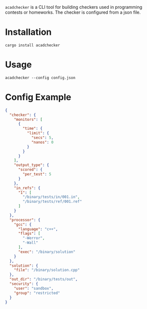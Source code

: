 `acadchecker` is a CLI tool for building checkers used in programming contests or homeworks.
 The checker is configured from a json file.
 
 # Installation
 
 ```shell
 cargo install acadchecker
 ```
 
 # Usage
 
 ```shell
 acadchecker --config config.json
 ```
 
 # __Config Example__
 ```json
 {
   "checker": {
     "monitors": [
       {
         "time": {
           "limit": {
             "secs": 5,
             "nanos": 0
           }
         }
       }
     ],
     "output_type": {
       "scored": {
         "per_test": 5
       }
     },
     "in_refs": {
       "1": [
         "/binary/tests/in/001.in",
         "/binary/tests/ref/001.ref"
       ]
     }
   },
   "processor": {
     "gcc": {
       "language": "c++",
       "flags": [
         "-Werror",
         "-Wall"
       ],
       "exec": "/binary/solution"
     }
   },
   "solution": {
     "file": "/binary/solution.cpp"
   },
   "out_dir": "/binary/tests/out",
   "security": {
     "user": "sandbox",
     "group": "restricted"
   }
 }
 
 ```
 
 
